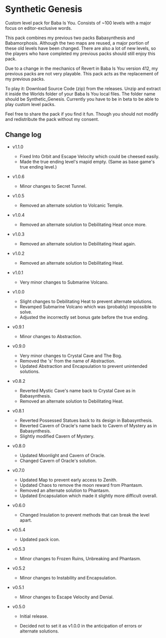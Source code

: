 # Synthetic Genesis
Custom level pack for Baba Is You. Consists of ~100 levels with a major focus on editor-exclusive words.

This pack combines my previous two packs Babasynthesis and Babamorphosis. Although the two maps are reused, a major portion of these old levels have been changed. There are also a lot of new levels, so the players who have completed my previous packs should still enjoy this pack.

Due to a change in the mechanics of Revert in Baba Is You version 412, my previous packs are not very playable. This pack acts as the replacement of my previous packs.

To play it: Download Source Code (zip) from the releases. Unzip and extract it inside the Worlds folder of your Baba Is You local files. The folder name should be Synthetic_Genesis. Currently you have to be in beta to be able to play custom level packs.

Feel free to share the pack if you find it fun. Though you should not modify and redistribute the pack without my consent.

## Change log

- v1.1.0
  - Fixed Into Orbit and Escape Velocity which could be cheesed easily.
  - Made the true ending level's mapid empty. (Same as base game's true ending level.)

- v1.0.6
  - Minor changes to Secret Tunnel.

- v1.0.5
  - Removed an alternate solution to Volcanic Temple.

- v1.0.4
  - Removed an alternate solution to Debilitating Heat once more.

- v1.0.3
  - Removed an alternate solution to Debilitating Heat again.

- v1.0.2
  - Removed an alternate solution to Debilitating Heat.

- v1.0.1
  - Very minor changes to Submarine Volcano.

- v1.0.0
  - Slight changes to Debilitating Heat to prevent alternate solutions.
  - Revamped Submarine Volcano which was (probably) impossible to solve.
  - Adjusted the incorrectly set bonus gate before the true ending.

- v0.9.1
  - Minor changes to Abstraction.

- v0.9.0
  - Very minor changes to Crystal Cave and The Bog.
  - Removed the 's' from the name of Abstraction.
  - Updated Abstraction and Encapsulation to prevent unintended solutions.

- v0.8.2
  - Reverted Mystic Cave's name back to Crystal Cave as in Babasynthesis.
  - Removed an alternate solution to Debilitating Heat.

- v0.8.1
  - Reverted Possessed Statues back to its design in Babasynthesis.
  - Reverted Cavern of Oracle's name back to Cavern of Mystery as in Babasynthesis.
  - Slightly modified Cavern of Mystery.

- v0.8.0
  - Updated Moonlight and Cavern of Oracle.
  - Changed Cavern of Oracle's solution.


- v0.7.0
  - Updated Map to prevent early access to Zenith.
  - Updated Chaos to remove the moon reward from Phantasm.
  - Removed an alternate solution to Phantasm.
  - Updated Encapsulation which made it slightly more difficult overall.

- v0.6.0
  - Changed Insulation to prevent methods that can break the level apart.

- v0.5.4
  - Updated pack icon.

- v0.5.3
  - Minor changes to Frozen Ruins, Unbreaking and Phantasm.

- v0.5.2
  - Minor changes to Instability and Encapsulation.

- v0.5.1
  - Minor changes to Escape Velocity and Denial.

- v0.5.0
  - Initial release.

  - Decided not to set it as v1.0.0 in the anticipation of errors or alternate solutions.
